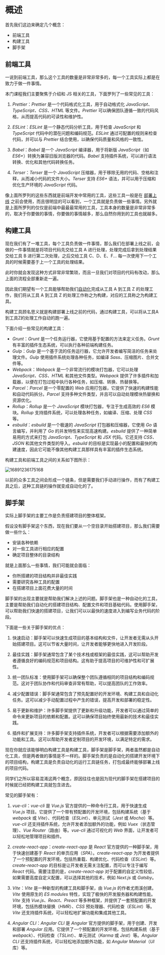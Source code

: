 # 概述

首先我们这边来确定几个概念：

- 前端工具
- 构建工具
- 脚手架

## 前端工具

一说到前端工具，那么这个工具的数量是非常非常多的，每一个工具实际上都是在致力于做一件事情。

本门课程我们主要聚焦于介绍和 JS 相关的工具，下面罗列了一些常见的工具：

1. *Prettier*：*Prettier* 是一个代码格式化工具，用于自动格式化 *JavaScript、TypeScript、CSS、HTML* 等文件。*Prettier* 可以确保团队遵循一致的代码风格，从而提高代码的可读性和维护性。

2. *ESLint*：*ESLint* 是一个静态代码分析工具，用于检查 *JavaScript* 和 *TypeScript* 代码中的潜在问题和编码规范。*ESLint* 通过可配置的规则来检查代码，并可以与 *Prettier* 结合使用，以确保代码质量和风格的一致性。

3. *Babel*：*Babel* 是一个 *JavaScript* 编译器，用于将新版 *JavaScript*（如 *ES6+*）转换为兼容旧版浏览器的代码。*Babel* 支持插件系统，可以进行语法转换、优化和其他代码转换任务。

4. *Terser*：*Terser* 是一个 *JavaScript* 压缩器，用于移除无用的代码、空格和注释，从而减小代码的文件大小。*Terser* 支持 *ES6+* 语法，并可以用于压缩和优化生产环境的 *JavaScript* 代码。

像上面所罗列的这些东西就是前端开发中常用的工具，这些工具一般是在 <u>部署上线</u> 之前会使用，而且很明显的可以看到，一个工具就是负责做一些事情。另外就是上面所罗列的仅仅是前端中最最最常用的工具，工具本身的数量是非常非常多的，取决于你要做的事情，你要做的事情越多，那么自然你用到的工具也就越多。

## 构建工具

现在我们有了一堆工具，每个工具负责做一件事情，那么我们在部署上线之前，会做的一件事情就是将项目代码先交给工具 A 进行处理，处理完成后拿到处理结果交给工具 B 进行第二次处理，之后交给工具 C、D、E、F... 每一次使用下一个工具的时候需要基于上一个工具的处理结果。

此时你就会发现这种方式非常非常繁琐，而且一旦我们对项目的代码有改动，那么上面的流程全部重新走一遍。

因此我们期望有一个工具能够帮助我们<u>自动化</u>完成从工具 A 到工具 Z 的处理工作，我们将从工具 A 到工具 Z 的处理工作称之为构建，对应的工具称之为构建工具。

构建工具顾名思义就是构建部署上线之前的代码，通过构建工具，可以将从工具A到工具Z的处理工作自动的跑一遍。

下面介绍一些常见的构建工具：

- *Grunt*：*Grunt* 是一个任务运行器，它使用基于配置的方法来定义任务。*Grunt* 有丰富的插件生态系统，可以执行各种前端构建任务。
- *Gulp*：*Gulp* 是一个基于流的任务运行器，它允许开发者编写简洁的任务来处理文件。*Gulp* 使用插件系统处理各种任务，如编译 *Sass*、压缩图片、合并文件等。
- *Webpack*：*Webpack* 是一个非常流行的模块打包器，它可以处理 *JavaScript、CSS、HTML* 和其他文件类型。*Webpack* 提供了许多插件和加载器，以便在打包过程中执行各种任务，如压缩、转换、热替换等。
- *Parcel*：*Parcel* 是一个零配置的 *Web* 应用打包器，它提供了快速的构建性能和自动代码拆分。*Parcel* 支持多种文件类型，并且可以自动处理模块热替换和资源优化。
- *Rollup*：*Rollup* 是一个 *JavaScript* 模块打包器，专注于生成高效的 *ES6* 模块。*Rollup* 支持插件系统，可以处理各种任务，如编译、压缩、处理 *CSS* 等。
- *esbuild*：*esbuild* 是一个极速的 *JavaScript* 打包器和压缩器，它使用 *Go* 语言编写，并利用了 *Go* 的并发特性来实现高速构建。*esbuild* 提供了一种简单易用的方式来打包 *JavaScript、TypeScript* 和 *JSX* 代码。它还支持 *CSS、JSON* 和其他文件类型的导入。*esbuild* 的目标是实现最小的配置和最快的构建速度，因此它可能不像其他构建工具那样具有丰富的插件生态系统。

构建工具和前端工具之间的关系如下图所示：

![16891236175168](https://qiniucloud.qishilong.space/images/202411292248608.jpg)

以前的众多工具之间会形成一个链条，但是需要我们手动进行操作，而有了构建工具之后，这种工具链的操作就变成自动化的了。

## 脚手架

实际上脚手架的主要工作是负责搭建项目的整体框架。

假设没有脚手架这个东西，现在我们要从一个空目录开始搭建项目，那么我们需要做一些什么：

- 安装各种依赖
- 对一些工具进行相应的配置
- 确定项目整体的目录结构

就是上面那么一些事情，我们可能就会面临：

- 你所搭建的项目结构并非最佳实践
- 需要研究各种工具的配置
- 在搭建项目上面花费大量的时间

脚手架的出现主要就是帮助我们解决上述的问题。脚手架也是一种自动化的工具，主要是帮助我们自动化的搭建项目结构、配置文件和项目基础代码。使用脚手架，可以帮助我们快速的搭建项目，让我们可以以最快的速度进入到编写业务代码的阶段。

下面是一些关于脚手架的优点：

1. 快速启动：脚手架可以快速生成项目的基本结构和文件，让开发者无需从头开始搭建项目。这可以节省大量时间，让开发者能够更快地进入开发阶段。

2. 最佳实践：脚手架通常包含了某个技术栈或框架的最佳实践，这可以帮助开发者遵循良好的编码规范和项目结构。这有助于提高项目的可维护性和可扩展性。

3. 统一团队标准：使用脚手架可以确保整个团队遵循相同的项目结构和编码规范。这对于团队协作和代码审查非常有帮助，可以提高团队的工作效率。

4. 减少配置错误：脚手架通常包含了预先配置好的开发环境、构建工具和自动化任务。这可以减少手动配置过程中产生的错误，提高开发和部署的稳定性。

5. 易于更新和维护：许多脚手架提供了更新和升级功能，开发者可以通过简单的命令来更新项目的依赖和配置。这可以确保项目始终使用最新的技术和最佳实践。

6. 插件和扩展支持：许多脚手架支持插件系统，开发者可以根据需要添加额外的功能和工具。这可以帮助开发者定制项目的开发环境，以满足特定的需求。

现在你就应该能够明白构建工具是构建工具，脚手架是脚手架，两者虽然都是自动化工具，但是两者做的事情是不一样的。脚手架负责的是自动化的搭建开发环境下的项目结构，构建工具是负责自动化的运行工具链任务，打包成最终能够部署上线的项目代码。

同学们之所以容易混淆这两个概念，原因往往也是因为现代的脚手架在搭建项目的时候就已经把构建工具就包含进去。

常见的脚手架有：

1. *vue-cli*：*vue-cli* 是 *Vue.js* 官方提供的一种命令行工具，用于快速生成 *Vue.js* 项目。它提供了一个带有预配置的开发环境，包括构建系统（基于 *webpack* 或 *Vite*）、代码检查（*ESLint*）、单元测试（*Jest* 或 *Mocha*）等。*vue-cli* 还支持插件系统，允许开发者添加额外的功能，例如 *Vuex*（状态管理）、*Vue Router*（路由）等。*vue-cli* 通过可视化的 *Web* 界面，让开发者可以轻松地管理项目和插件。

2. *create-react-app*：*create-react-app* 是 *React* 官方提供的一种脚手架，用于快速创建基于 *React* 的单页应用（*SPA*）。*create-react-app* 为开发者提供了一个预配置的开发环境，包括热重载、构建优化、代码检查（*ESLint*）等。*create-react-app* 的目标是让开发者无需关注配置，而可以专注于编写 *React* 代码。需要注意的是，*create-react-app* 对于配置的自定义性较低，如果需要高度自定义配置，可以选择其他的技术，例如 *Next.js* 或 *Gatsby*。

3. *Vite*：*Vite* 是一种新型的构建工具和脚手架，由 *Vue.js* 的作者尤雨溪创建。*Vite* 使用原生的 *ES modules* 特性，实现了极快的开发服务器和构建性能。*Vite* 支持 *Vue.js、React、Preact* 等多种框架，并提供了一套预配置的开发环境，包括热模块替换（*HMR*）、*CSS* 预处理器、代码检查（*ESLint*）等。*Vite* 还支持插件系统，可以轻松地扩展功能和集成其他工具。

4. *Angular CLI*：*Angular CLI* 是 *Angular* 官方提供的脚手架，用于创建、开发和部署 *Angular* 应用。它提供了一个预配置的开发环境，包括构建系统（基于 *webpack*）、代码检查（*TSLint*）、单元测试（*Karma* 或 *Jest*）等。*Angular CLI* 还支持插件系统，可以轻松地添加额外功能，如 *Angular Material*（*UI* 库）等。